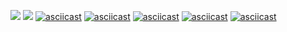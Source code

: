 <a href="https://codeclimate.com/github/ChigorinDenis/frontend-project-lvl1/maintainability"><img src="https://api.codeclimate.com/v1/badges/bf85eb7cf0ca334c0e0a/maintainability" /></a>
![](https://github.com/ChigorinDenis/frontend-project-lvl1/workflows/Node%20CI/badge.svg)
[![asciicast](https://asciinema.org/a/uUfM7IxWYGyObqonCyabiMnwp.svg)](https://asciinema.org/a/uUfM7IxWYGyObqonCyabiMnwp)
[![asciicast](https://asciinema.org/a/FxzhVzZUeyKzPb2DxuRB8WsUl.svg)](https://asciinema.org/a/FxzhVzZUeyKzPb2DxuRB8WsUl)
[![asciicast](https://asciinema.org/a/BFGghsJTgReCPqhxyn4yczp7w.svg)](https://asciinema.org/a/BFGghsJTgReCPqhxyn4yczp7w)
[![asciicast](https://asciinema.org/a/poHDXjkbBSoXLz7XAxFLewnso.svg)](https://asciinema.org/a/poHDXjkbBSoXLz7XAxFLewnso)
[![asciicast](https://asciinema.org/a/8WytDYd4AcAeY0s8cAbTDxoLL.svg)](https://asciinema.org/a/8WytDYd4AcAeY0s8cAbTDxoLL)